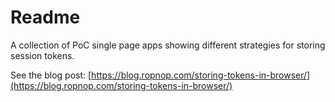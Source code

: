 # Readme
A collection of PoC single page apps showing different strategies for storing session tokens.

See the blog post: [https://blog.ropnop.com/storing-tokens-in-browser/](https://blog.ropnop.com/storing-tokens-in-browser/)